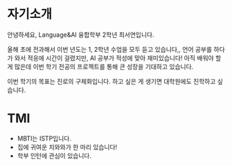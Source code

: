 # 자기소개

안녕하세요, Language&AI 융합학부 2학년 최서연입니다.

올해 초에 전과해서 이번 년도는 1, 2학년 수업을 모두 듣고 있습니다,,
언어 공부를 하다가 와서 적응에 시간이 걸렸지만, AI 공부가 적성에 맞아 재미있습니다!
아직 배워야 할 게 많은데 이번 학기 전공의 프로젝트를 통해 큰 성장을 기대하고 있습니다.

이번 학기의 목표는 진로의 구체화입니다. 하고 싶은 게 생기면 대학원에도 진학하고 싶습니다.

# TMI

- MBTI는 ISTP입니다.
- 집에 귀여운 치와와가 한 마리 있습니다!
- 학부 인턴에 관심이 있습니다.
